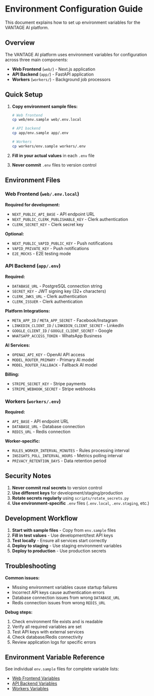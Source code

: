 # Environment Configuration Guide

This document explains how to set up environment variables for the VANTAGE AI platform.

## Overview

The VANTAGE AI platform uses environment variables for configuration across three main components:

- **Web Frontend** (`web/`) - Next.js application
- **API Backend** (`app/`) - FastAPI application  
- **Workers** (`workers/`) - Background job processors

## Quick Setup

1. **Copy environment sample files:**
   ```bash
   # Web frontend
   cp web/env.sample web/.env.local
   
   # API backend
   cp app/env.sample app/.env
   
   # Workers
   cp workers/env.sample workers/.env
   ```

2. **Fill in your actual values** in each `.env` file
3. **Never commit** `.env` files to version control

## Environment Files

### Web Frontend (`web/.env.local`)

**Required for development:**
- `NEXT_PUBLIC_API_BASE` - API endpoint URL
- `NEXT_PUBLIC_CLERK_PUBLISHABLE_KEY` - Clerk authentication
- `CLERK_SECRET_KEY` - Clerk secret key

**Optional:**
- `NEXT_PUBLIC_VAPID_PUBLIC_KEY` - Push notifications
- `VAPID_PRIVATE_KEY` - Push notifications
- `E2E_MOCKS` - E2E testing mode

### API Backend (`app/.env`)

**Required:**
- `DATABASE_URL` - PostgreSQL connection string
- `SECRET_KEY` - JWT signing key (32+ characters)
- `CLERK_JWKS_URL` - Clerk authentication
- `CLERK_ISSUER` - Clerk authentication

**Platform Integrations:**
- `META_APP_ID` / `META_APP_SECRET` - Facebook/Instagram
- `LINKEDIN_CLIENT_ID` / `LINKEDIN_CLIENT_SECRET` - LinkedIn
- `GOOGLE_CLIENT_ID` / `GOOGLE_CLIENT_SECRET` - Google
- `WHATSAPP_ACCESS_TOKEN` - WhatsApp Business

**AI Services:**
- `OPENAI_API_KEY` - OpenAI API access
- `MODEL_ROUTER_PRIMARY` - Primary AI model
- `MODEL_ROUTER_FALLBACK` - Fallback AI model

**Billing:**
- `STRIPE_SECRET_KEY` - Stripe payments
- `STRIPE_WEBHOOK_SECRET` - Stripe webhooks

### Workers (`workers/.env`)

**Required:**
- `API_BASE` - API endpoint URL
- `DATABASE_URL` - Database connection
- `REDIS_URL` - Redis connection

**Worker-specific:**
- `RULES_WORKER_INTERVAL_MINUTES` - Rules processing interval
- `INSIGHTS_POLL_INTERVAL_HOURS` - Metrics polling interval
- `PRIVACY_RETENTION_DAYS` - Data retention period

## Security Notes

1. **Never commit real secrets** to version control
2. **Use different keys** for development/staging/production
3. **Rotate secrets regularly** using `scripts/rotate_secrets.py`
4. **Use environment-specific** `.env` files (`.env.local`, `.env.staging`, etc.)

## Development Workflow

1. **Start with sample files** - Copy from `env.sample` files
2. **Fill in test values** - Use development/test API keys
3. **Test locally** - Ensure all services start correctly
4. **Deploy to staging** - Use staging environment variables
5. **Deploy to production** - Use production secrets

## Troubleshooting

**Common issues:**
- Missing environment variables cause startup failures
- Incorrect API keys cause authentication errors
- Database connection issues from wrong `DATABASE_URL`
- Redis connection issues from wrong `REDIS_URL`

**Debug steps:**
1. Check environment file exists and is readable
2. Verify all required variables are set
3. Test API keys with external services
4. Check database/Redis connectivity
5. Review application logs for specific errors

## Environment Variable Reference

See individual `env.sample` files for complete variable lists:

- [Web Frontend Variables](web/env.sample)
- [API Backend Variables](app/env.sample)  
- [Workers Variables](workers/env.sample)
